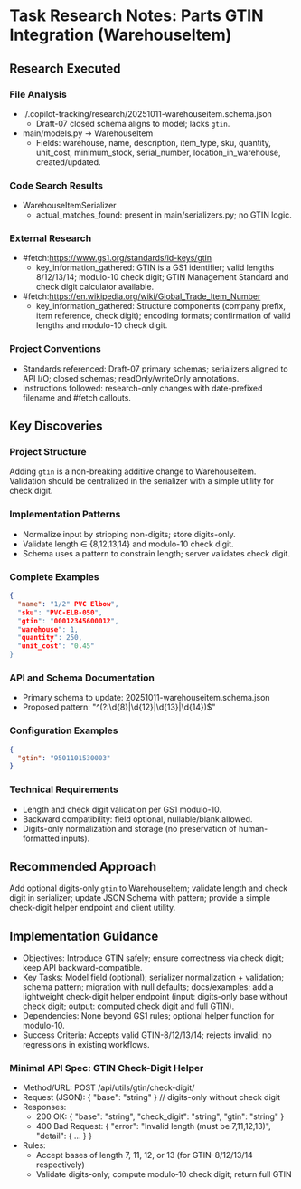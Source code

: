 <!-- markdownlint-disable-file -->
# Task Research Notes: Parts GTIN Integration (WarehouseItem)

## Research Executed

### File Analysis
- ./.copilot-tracking/research/20251011-warehouseitem.schema.json
  - Draft-07 closed schema aligns to model; lacks `gtin`.
- main/models.py → WarehouseItem
  - Fields: warehouse, name, description, item_type, sku, quantity, unit_cost, minimum_stock, serial_number, location_in_warehouse, created/updated.

### Code Search Results
- WarehouseItemSerializer
  - actual_matches_found: present in main/serializers.py; no GTIN logic.

### External Research
- #fetch:https://www.gs1.org/standards/id-keys/gtin
  - key_information_gathered: GTIN is a GS1 identifier; valid lengths 8/12/13/14; modulo-10 check digit; GTIN Management Standard and check digit calculator available.
- #fetch:https://en.wikipedia.org/wiki/Global_Trade_Item_Number
  - key_information_gathered: Structure components (company prefix, item reference, check digit); encoding formats; confirmation of valid lengths and modulo-10 check digit.

### Project Conventions
- Standards referenced: Draft-07 primary schemas; serializers aligned to API I/O; closed schemas; readOnly/writeOnly annotations.
- Instructions followed: research-only changes with date-prefixed filename and #fetch callouts.

## Key Discoveries

### Project Structure
Adding `gtin` is a non-breaking additive change to WarehouseItem. Validation should be centralized in the serializer with a simple utility for check digit.

### Implementation Patterns
- Normalize input by stripping non-digits; store digits-only.
- Validate length ∈ {8,12,13,14} and modulo-10 check digit.
- Schema uses a pattern to constrain length; server validates check digit.

### Complete Examples
```json
{
  "name": "1/2" PVC Elbow",
  "sku": "PVC-ELB-050",
  "gtin": "00012345600012",
  "warehouse": 1,
  "quantity": 250,
  "unit_cost": "0.45"
}
```

### API and Schema Documentation
- Primary schema to update: 20251011-warehouseitem.schema.json
- Proposed pattern: "^(?:\\d{8}|\\d{12}|\\d{13}|\\d{14})$"

### Configuration Examples
```json
{
  "gtin": "9501101530003"
}
```

### Technical Requirements
- Length and check digit validation per GS1 modulo-10.
- Backward compatibility: field optional, nullable/blank allowed.
 - Digits-only normalization and storage (no preservation of human-formatted inputs).

## Recommended Approach
Add optional digits-only `gtin` to WarehouseItem; validate length and check digit in serializer; update JSON Schema with pattern; provide a simple check-digit helper endpoint and client utility.

## Implementation Guidance
- Objectives: Introduce GTIN safely; ensure correctness via check digit; keep API backward-compatible.
- Key Tasks: Model field (optional); serializer normalization + validation; schema pattern; migration with null defaults; docs/examples; add a lightweight check-digit helper endpoint (input: digits-only base without check digit; output: computed check digit and full GTIN).
- Dependencies: None beyond GS1 rules; optional helper function for modulo-10.
- Success Criteria: Accepts valid GTIN-8/12/13/14; rejects invalid; no regressions in existing workflows.

### Minimal API Spec: GTIN Check-Digit Helper
- Method/URL: POST /api/utils/gtin/check-digit/
- Request (JSON): { "base": "string" }  // digits-only without check digit
- Responses:
  - 200 OK: { "base": "string", "check_digit": "string", "gtin": "string" }
  - 400 Bad Request: { "error": "Invalid length (must be 7,11,12,13)", "detail": { ... } }
- Rules:
  - Accept bases of length 7, 11, 12, or 13 (for GTIN-8/12/13/14 respectively)
  - Validate digits-only; compute modulo‑10 check digit; return full GTIN
